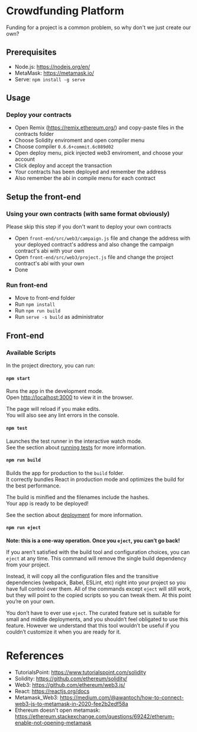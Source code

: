 # Crowdfunding Platform
Funding for a project is a common problem, so why don't we just create our own?

## Prerequisites
- Node.js: https://nodejs.org/en/
- MetaMask: https://metamask.io/
- Serve: `npm install -g serve`

## Usage
### Deploy your contracts
- Open Remix (https://remix.ethereum.org/) and copy-paste files in the contracts folder
- Choose Solidity enviroment and open compiler menu
- Choose compiler `0.6.6+commit.6c089d02`
- Open deploy menu, pick injected web3 enviroment, and choose your account
- Click deploy and accept the transaction
- Your contracts has been deployed and remember the address
- Also remember the abi in compile menu for each contract

## Setup the front-end
### Using your own contracts (with same format obviously)
Please skip this step if you don't want to deploy your own contracts
- Open `front-end/src/web3/campaign.js` file and change the address with your deployed contract's address and also change the campaign contract's abi with your own
- Open `front-end/src/web3/project.js` file and change the project contract's abi with your own
- Done

### Run front-end
- Move to front-end folder
- Run `npm install`
- Run `npm run build`
- Run `serve -s build` as administrator

## Front-end

### Available Scripts

In the project directory, you can run:

#### `npm start`

Runs the app in the development mode.<br />
Open [http://localhost:3000](http://localhost:3000) to view it in the browser.

The page will reload if you make edits.<br />
You will also see any lint errors in the console.

#### `npm test`

Launches the test runner in the interactive watch mode.<br />
See the section about [running tests](https://facebook.github.io/create-react-app/docs/running-tests) for more information.

#### `npm run build`

Builds the app for production to the `build` folder.<br />
It correctly bundles React in production mode and optimizes the build for the best performance.

The build is minified and the filenames include the hashes.<br />
Your app is ready to be deployed!

See the section about [deployment](https://facebook.github.io/create-react-app/docs/deployment) for more information.

#### `npm run eject`

**Note: this is a one-way operation. Once you `eject`, you can’t go back!**

If you aren’t satisfied with the build tool and configuration choices, you can `eject` at any time. This command will remove the single build dependency from your project.

Instead, it will copy all the configuration files and the transitive dependencies (webpack, Babel, ESLint, etc) right into your project so you have full control over them. All of the commands except `eject` will still work, but they will point to the copied scripts so you can tweak them. At this point you’re on your own.

You don’t have to ever use `eject`. The curated feature set is suitable for small and middle deployments, and you shouldn’t feel obligated to use this feature. However we understand that this tool wouldn’t be useful if you couldn’t customize it when you are ready for it.

# References
- TutorialsPoint: https://www.tutorialspoint.com/solidity
- Solidity: https://github.com/ethereum/solidity/
- Web3: https://github.com/ethereum/web3.js/
- React: https://reactjs.org/docs
- Metamask_Web3: https://medium.com/@awantoch/how-to-connect-web3-js-to-metamask-in-2020-fee2b2edf58a
- Ethereum doesn't open metamask: https://ethereum.stackexchange.com/questions/69242/etherum-enable-not-opening-metamask